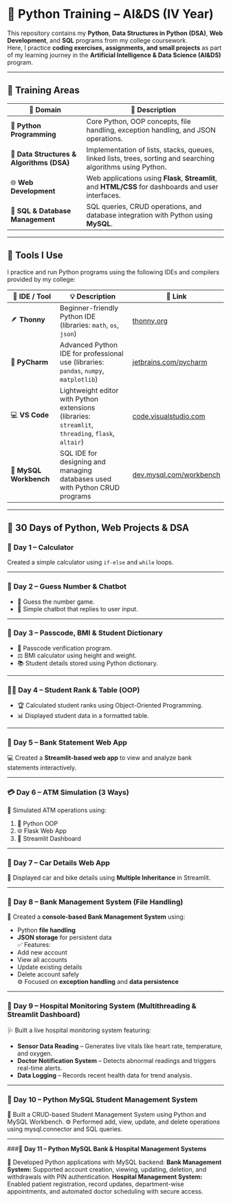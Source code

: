 # 🐍 Python Training – AI&DS (IV Year)

This repository contains my **Python**, **Data Structures in Python (DSA)**, **Web Development**, and **SQL** programs from my college coursework.  
Here, I practice **coding exercises, assignments, and small projects** as part of my learning journey in the **Artificial Intelligence & Data Science (AI&DS)** program.

---

## 🧭 Training Areas

| 🧩 Domain | 📘 Description |
|------------|----------------|
| 🐍 **Python Programming** | Core Python, OOP concepts, file handling, exception handling, and JSON operations. |
| 🧠 **Data Structures & Algorithms (DSA)** | Implementation of lists, stacks, queues, linked lists, trees, sorting and searching algorithms using Python. |
| 🌐 **Web Development** | Web applications using **Flask**, **Streamlit**, and **HTML/CSS** for dashboards and user interfaces. |
| 💾 **SQL & Database Management** | SQL queries, CRUD operations, and database integration with Python using **MySQL**. |

---

## 🧰 Tools I Use

I practice and run Python programs using the following IDEs and compilers provided by my college:

| 🧠 IDE / Tool | 💡 Description | 🔗 Link |
|---------------|----------------|---------|
| 🪶 **Thonny** | Beginner-friendly Python IDE (libraries: `math`, `os`, `json`) | [thonny.org](https://thonny.org) |
| 🧩 **PyCharm** | Advanced Python IDE for professional use (libraries: `pandas`, `numpy`, `matplotlib`) | [jetbrains.com/pycharm](https://www.jetbrains.com/pycharm) |
| 💻 **VS Code** | Lightweight editor with Python extensions (libraries: `streamlit`, `threading`, `flask`, `altair`) | [code.visualstudio.com](https://code.visualstudio.com) |
| 🧮 **MySQL Workbench** | SQL IDE for designing and managing databases used with Python CRUD programs | [dev.mysql.com/workbench](https://dev.mysql.com/workbench/) |

---

## 📅 30 Days of Python, Web Projects & DSA

### 🧮 **Day 1 – Calculator**
Created a simple calculator using `if-else` and `while` loops.

---

### 🤖 **Day 2 – Guess Number & Chatbot**
- 🎯 Guess the number game.  
- 💬 Simple chatbot that replies to user input.

---

### 🧩 **Day 3 – Passcode, BMI & Student Dictionary**
- 🔐 Passcode verification program.  
- ⚖️ BMI calculator using height and weight.  
- 📚 Student details stored using Python dictionary.

---

### 🧑‍🎓 **Day 4 – Student Rank & Table (OOP)**
- 🏆 Calculated student ranks using Object-Oriented Programming.  
- 📊 Displayed student data in a formatted table.

---

### 🏦 **Day 5 – Bank Statement Web App**
💻 Created a **Streamlit-based web app** to view and analyze bank statements interactively.

---

### 💳 **Day 6 – ATM Simulation (3 Ways)**
🏧 Simulated ATM operations using:
1. 🧱 Python OOP  
2. 🌐 Flask Web App  
3. 🚀 Streamlit Dashboard  

---

### 🚗 **Day 7 – Car Details Web App**
🚙 Displayed car and bike details using **Multiple Inheritance** in Streamlit.

---

### 📁 **Day 8 – Bank Management System (File Handling)**
💾 Created a **console-based Bank Management System** using:
- Python **file handling**
- **JSON storage** for persistent data  
✅ Features:
- Add new account  
- View all accounts  
- Update existing details  
- Delete account safely  
⚙️ Focused on **exception handling** and **data persistence**

---

### 🏥 **Day 9 – Hospital Monitoring System (Multithreading & Streamlit Dashboard)**
🩺 Built a live hospital monitoring system featuring:
- **Sensor Data Reading** – Generates live vitals like heart rate, temperature, and oxygen.  
- **Doctor Notification System** – Detects abnormal readings and triggers real-time alerts.  
- **Data Logging** – Records recent health data for trend analysis.

---
### 🧮 **Day 10 – Python MySQL Student Management System**

💾 Built a CRUD-based Student Management System using Python and MySQL Workbench.
⚙️ Performed add, view, update, and delete operations using mysql.connector and SQL queries.

---
###🧮 **Day 11 – Python MySQL Bank & Hospital Management Systems**

💾 Developed Python applications with MySQL backend:
**Bank Management System:** Supported account creation, viewing, updating, deletion, and withdrawals with PIN authentication.
**Hospital Management System:** Enabled patient registration, record updates, department-wise appointments, and automated doctor scheduling with secure access.
